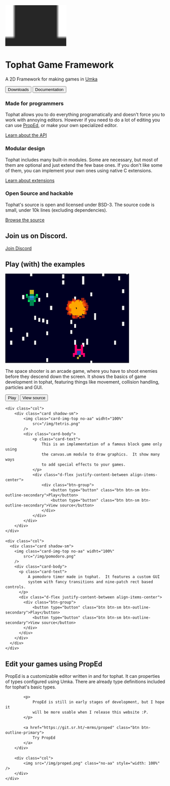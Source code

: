 </div>

<div class="px-4 py-5 my-5 text-center">
	<img class="d-block mx-auto mb-4 no-aa" src="/logo.png" alt="" height="128">
	<h1 class="display-5 fw-bold">Tophat Game Framework</h1>
	<div class="col-lg-6 mx-auto">
	  <p class="lead mb-4">A 2D Framework for making games in <a
		href="https://github.com/vtereshkov/umka-lang">Umka</a></p>
	  <div class="d-grid gap-2 d-sm-flex justify-content-sm-center">
		<button type="button" class="btn btn-primary btn-lg px-4">Downloads</button>
		<button type="button" class="btn btn-outline-secondary btn-lg px-4 gap-3">Documentation</button>
	  </div>
	</div>
</div>

<div class="container px-4 py-5" id="featured-3">
	<div class="row g-4 py-5 row-cols-1 row-cols-lg-3">
		<div class="feature col">
			<h3 class="fs-2">Made for programmers</h3>
			<p>
				Tophat allows you to do everything programatically and doesn't
				force you to work with annoying editors.  However if you need
				to do a lot of editing you can use
				<a href="https://git.sr.ht/~mrms/proped">PropEd</a>, or make your own
				specialized editor.
			</p>
			<a href="#" class="icon-link d-inline-flex align-items-center">
				Learn about the API
			</a>
		</div>
		<div class="feature col">
			<h3 class="fs-2">Modular design</h3>
			<p>
				Tophat includes many built-in modules.  Some are necessary, but
				most of them are optional and just extend the few base ones.
				If you don't like some of them, you can implement your own
				ones using native C extensions.
			</p>
			<a href="#" class="icon-link d-inline-flex align-items-center">
				Learn about extensions
			</a>
		</div>
		<div class="feature col">
			<h3 class="fs-2">Open Source and hackable</h3>
			<p>
				Tophat's source is open and licensed under BSD-3.  The source
				code is small, under 10k lines (excluding dependencies).
			</p>
			<a href="#" class="icon-link d-inline-flex align-items-center">
				Browse the source
			</a>
		</div>
	</div>
</div>

<div class="text-white discord-box pt-5 pb-5 mb-5">
	<div class="container">
		<h2>Join us on Discord.</h2>
		<a href="https://discord.gg/PcT7cn59h9" class="btn btn-outline-light">Join Discord</a>
	</div>
</div>

<div class="container mb-5">
  <h2>Play (with) the examples</h2>

  <div class="row row-cols-1 row-cols-sm-2 row-cols-md-3 g-3">
	<div class="col">
	  <div class="card shadow-sm">
		<img class="card-img-top no-aa" widht="100%"
			src="/img/space-shooter.png"
		/>
		<div class="card-body">
		  <p class="card-text">
			The space shooter is an arcade game, where you have to
			shoot enemies before they descend down the screen. It shows
			the basics of game development in tophat, featuring things
			like movement, collision handling, particles and GUI.
		  </p>
		  <div class="d-flex justify-content-between align-items-center">
			<div class="btn-group">
				<button type="button" class="btn btn-sm btn-outline-secondary">Play</button>
				<button type="button" class="btn btn-sm btn-outline-secondary">View source</button>
			</div>
		  </div>
		</div>
	  </div>
	</div>

	<div class="col">
		<div class="card shadow-sm">
			<img class="card-img-top no-aa" widht="100%"
				src="/img/tetris.png"
			/>
			<div class="card-body">
				<p class="card-text">
					This is an implementation of a famous block game only using
					the canvas.um module to draw graphics.  It show many ways
					to add special effects to your games.
				</p>
				<div class="d-flex justify-content-between align-items-center">
					<div class="btn-group">
						<button type="button" class="btn btn-sm btn-outline-secondary">Play</button>
						<button type="button" class="btn btn-sm btn-outline-secondary">View source</button>
					</div>
				</div>
			</div>
		</div>
	</div>

	<div class="col">
	  <div class="card shadow-sm">
		<img class="card-img-top no-aa" widht="100%"
			src="/img/pomodoro.png"
		/>
		<div class="card-body">
		  <p class="card-text">
			  A pomodoro timer made in tophat.  It features a custom GUI
			  system with fancy transitions and nine-patch rect based controls.
		  </p>
		  <div class="d-flex justify-content-between align-items-center">
			<div class="btn-group">
				<button type="button" class="btn btn-sm btn-outline-secondary">Play</button>
				<button type="button" class="btn btn-sm btn-outline-secondary">View source</button>
			</div>
		  </div>
		</div>
	  </div>
	</div>
  </div>
</div>

<div class="container">
	<div class="row row-cols-1 row-cols-lg-2">
		<div class="col mb-3">
			<h2>Edit your games using PropEd</h2>
			<p>
				PropEd is a customizable editor written in and for tophat. It
				can properties of types configured using Umka. There are
				already type definitions included for tophat's basic types.
			</p>

			<p>
				PropEd is still in early stages of development, but I hope it
				will be more usable when I release this website :P.
			</p>

			<a href="https://git.sr.ht/~mrms/proped" class="btn btn-outline-primary">
				Try PropEd
			</a>
		</div>

		<div class="col">
			<img src="/img/proped.png" class="no-aa" style="width: 100%" />
		</div>
	</div>
</div>
